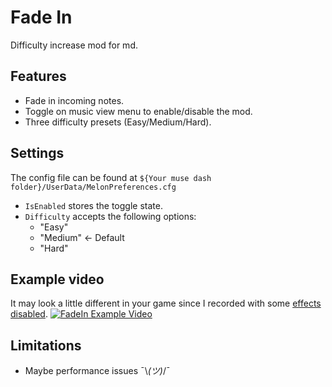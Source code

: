﻿# Fade In

Difficulty increase mod for md.

## Features

* Fade in incoming notes.
* Toggle on music view menu to enable/disable the mod.
* Three difficulty presets (Easy/Medium/Hard).

## Settings

The config file can be found at `${Your muse dash folder}/UserData/MelonPreferences.cfg`

* `IsEnabled` stores the toggle state.
* `Difficulty` accepts the following options:
    * "Easy"
    * "Medium" &larr; Default
    * "Hard"

## Example video

It may look a little different in your game since I recorded with
some [effects disabled](https://github.com/MDMods/SelectiveEffects).
[![FadeIn Example Video](https://img.youtube.com/vi/VAOXWivuM7Q/maxresdefault.jpg)](https://youtu.be/VAOXWivuM7Q)

## Limitations

* Maybe performance issues ¯\\_(ツ)_/¯
